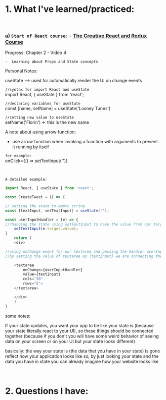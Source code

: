 # 1. What I've learned/practiced:

<br/>

### a) `Start of React course:` - [The Creative React and Redux Course](https://developedbyed.com/courses/1203573/lectures/26842773)
Progress: Chapter 2 - Video 4


    -  Learning about Props and State concepts


Personal Notes:

useState --> used for automatically render the UI on change events


`//syntax for import React and useState`<br/>
import React, { useState } from 'react';

`//declaring variables for useState`<br/>
const [name, setName] = useState('Looney Tunes')

`//setting new value to useState`<br/>
setName('Florin')  <- this is the new name


A note about using arrow function:

- use arrow function when invoking a function with arguments to prevent it running by itself

`for example:`<br/>
onClick={() => setTextInput('')} 

<br/>

`A detailed example:`<br/>
```js
import React, { useState } from 'react';

const CreateTweet = () => {

// setting the state to empty string
const [textInput, setTextInput] = useState('');

const userInputHandler = (e) => {
//changing the state using setTextInput to have the value from our target event
	setTextInput(e.target.value);
}
	return (
	<div>

//using onChange event for our textarea and passing the handler userInputHandler
//by setting the value of textarea as {textInput} we are connecting the state to it

	<textarea
		onChange={userInputHandler} 
		value={textInput} 
		cols="30" 
		rows="5">
	</textarea>

	</div>
	)
}
```



some notes:

If your state updates, you want your app to be like your state is (because your state literally react to your UI), so these things should be connected together (because if you don't you will have some weird behavior of seeing data on your screen or on your UI but your state looks different)

basically: the way your state is (the data that you have in your state) is gone reflect how your application looks like
so, by just looking your state and the data you have in state you can already imagine how your website looks like
 
<br>

# 2. Questions I have:

<br>

    

